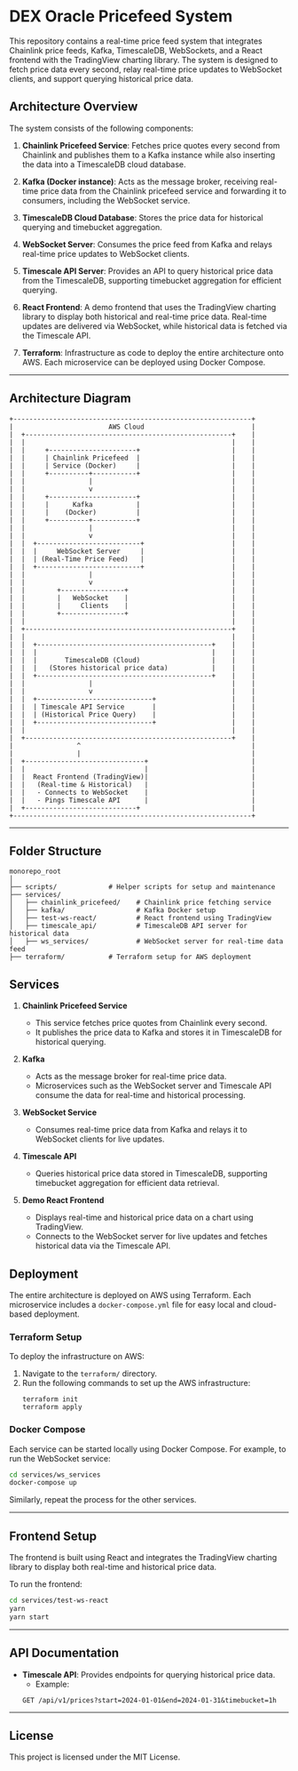 # DEX Oracle Pricefeed System

This repository contains a real-time price feed system that integrates Chainlink price feeds, Kafka, TimescaleDB, WebSockets, and a React frontend with the TradingView charting library. The system is designed to fetch price data every second, relay real-time price updates to WebSocket clients, and support querying historical price data.

## Architecture Overview

The system consists of the following components:

1. **Chainlink Pricefeed Service**: Fetches price quotes every second from Chainlink and publishes them to a Kafka instance while also inserting the data into a TimescaleDB cloud database.
2. **Kafka (Docker instance)**: Acts as the message broker, receiving real-time price data from the Chainlink pricefeed service and forwarding it to consumers, including the WebSocket service.

3. **TimescaleDB Cloud Database**: Stores the price data for historical querying and timebucket aggregation.

4. **WebSocket Server**: Consumes the price feed from Kafka and relays real-time price updates to WebSocket clients.

5. **Timescale API Server**: Provides an API to query historical price data from the TimescaleDB, supporting timebucket aggregation for efficient querying.

6. **React Frontend**: A demo frontend that uses the TradingView charting library to display both historical and real-time price data. Real-time updates are delivered via WebSocket, while historical data is fetched via the Timescale API.

7. **Terraform**: Infrastructure as code to deploy the entire architecture onto AWS. Each microservice can be deployed using Docker Compose.

---

## Architecture Diagram

```
+------------------------------------------------------------+
|                        AWS Cloud                           |
|  +----------------------------------------------------+    |
|  |                                                    |    |
|  |     +----------------------+                       |    |
|  |     | Chainlink Pricefeed  |                       |    |
|  |     | Service (Docker)     |                       |    |
|  |     +----------+-----------+                       |    |
|  |                |                                   |    |
|  |                v                                   |    |
|  |     +----------------------+                       |    |
|  |     |      Kafka           |                       |    |
|  |     |    (Docker)          |                       |    |
|  |     +----------+-----------+                       |    |
|  |                |                                   |    |
|  |                v                                   |    |
|  |  +--------------------------+                      |    |
|  |  |     WebSocket Server     |                      |    |
|  |  | (Real-Time Price Feed)   |                      |    |
|  |  +--------------------------+                      |    |
|  |                |                                   |    |
|  |                v                                   |    |
|  |        +----------------+                          |    |
|  |        |   WebSocket    |                          |    |
|  |        |     Clients    |                          |    |
|  |        +----------------+                          |    |
|  |                                                    |    |
|  +----------------------------------------------------+    |
|  |                                                    |    |
|  |  +--------------------------------------------+    |    |
|  |  |                                            |    |    |
|  |  |       TimescaleDB (Cloud)                  |    |    |
|  |  |   (Stores historical price data)           |    |    |
|  |  +--------------------------------------------+    |    |
|  |                |                                   |    |
|  |                v                                   |    |
|  |  +-----------------------------+                   |    |
|  |  | Timescale API Service       |                   |    |
|  |  | (Historical Price Query)    |                   |    |
|  |  +-----------------------------+                   |    |
|  |                                                    |    |
|  +----------------------------------------------------+    |
|                ^                                           |
|                |                                           |
|  +------------------------------+                          |
|  |                              |                          |
|  |  React Frontend (TradingView)|                          |
|  |   (Real-time & Historical)   |                          |
|  |   - Connects to WebSocket    |                          |
|  |   - Pings Timescale API      |                          |
|  +----------------------------+                            |
+------------------------------------------------------------+
```

---

## Folder Structure

```
monorepo_root
│
├── scripts/             # Helper scripts for setup and maintenance
├── services/
│   ├── chainlink_pricefeed/    # Chainlink price fetching service
│   ├── kafka/                  # Kafka Docker setup
│   ├── test-ws-react/          # React frontend using TradingView
│   ├── timescale_api/          # TimescaleDB API server for historical data
│   ├── ws_services/            # WebSocket server for real-time data feed
├── terraform/           # Terraform setup for AWS deployment
```

## Services

1. **Chainlink Pricefeed Service**

   - This service fetches price quotes from Chainlink every second.
   - It publishes the price data to Kafka and stores it in TimescaleDB for historical querying.

2. **Kafka**

   - Acts as the message broker for real-time price data.
   - Microservices such as the WebSocket server and Timescale API consume the data for real-time and historical processing.

3. **WebSocket Service**

   - Consumes real-time price data from Kafka and relays it to WebSocket clients for live updates.

4. **Timescale API**

   - Queries historical price data stored in TimescaleDB, supporting timebucket aggregation for efficient data retrieval.

5. **Demo React Frontend**
   - Displays real-time and historical price data on a chart using TradingView.
   - Connects to the WebSocket server for live updates and fetches historical data via the Timescale API.

## Deployment

The entire architecture is deployed on AWS using Terraform. Each microservice includes a `docker-compose.yml` file for easy local and cloud-based deployment.

### Terraform Setup

To deploy the infrastructure on AWS:

1. Navigate to the `terraform/` directory.
2. Run the following commands to set up the AWS infrastructure:
   ```
   terraform init
   terraform apply
   ```

### Docker Compose

Each service can be started locally using Docker Compose. For example, to run the WebSocket service:

```bash
cd services/ws_services
docker-compose up
```

Similarly, repeat the process for the other services.

---

## Frontend Setup

The frontend is built using React and integrates the TradingView charting library to display both real-time and historical price data.

To run the frontend:

```bash
cd services/test-ws-react
yarn
yarn start
```

---

## API Documentation

- **Timescale API**: Provides endpoints for querying historical price data.
  - Example:
  ```
  GET /api/v1/prices?start=2024-01-01&end=2024-01-31&timebucket=1h
  ```

---

## License

This project is licensed under the MIT License.
